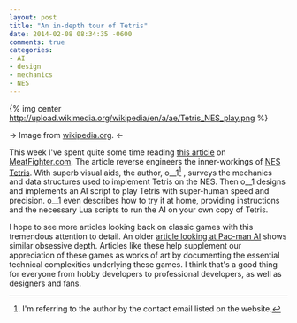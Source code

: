 ```yaml
---
layout: post
title: "An in-depth tour of Tetris"
date: 2014-02-08 08:34:35 -0600
comments: true
categories:
- AI
- design
- mechanics
- NES
---
```

{% img center http://upload.wikimedia.org/wikipedia/en/a/ae/Tetris_NES_play.png %}

-> Image from [wikipedia.org](http://en.wikipedia.org/wiki/Tetris). <-

This week I've spent quite some time reading
[this article](http://meatfighter.com/nintendotetrisai/) on
[MeatFighter.com](http://meatfighter.com/).  The article reverse
engineers the inner-workings of
[NES Tetris](http://en.wikipedia.org/wiki/Tetris#NES).  With superb
visual aids, the author, o\_\_1[^1] , surveys the mechanics and data
structures used to implement Tetris on the NES.  Then o\_\_1 designs
and implements an AI script to play Tetris with super-human speed and
precision.  o\_\_1 even describes how to try it at home, providing
instructions and the necessary Lua scripts to run the AI on your own
copy of Tetris.

I hope to see more articles looking back on classic games with this
tremendous attention to detail.  An older [article looking at Pac-man
AI](http://home.comcast.net/~jpittman2/pacman/pacmandossier.html) shows similar obsessive depth.  Articles like these help supplement
our appreciation of these games as works of art by documenting the
essential technical complexities underlying these games.  I think
that's a good thing for everyone from hobby developers to professional
developers, as well as designers and fans.

[^1]: I'm referring to the author by the contact email listed on the website.
